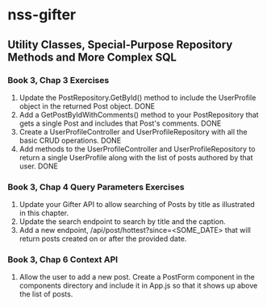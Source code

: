 # nss-gifter
## Utility Classes, Special-Purpose Repository Methods and More Complex SQL
### Book 3, Chap 3 Exercises
1. Update the PostRepository.GetById() method to include the UserProfile object in the returned Post object. DONE
2. Add a GetPostByIdWithComments() method to your PostRepository that gets a single Post and includes that Post's comments.  DONE
3. Create a UserProfileController and UserProfileRepository with all the basic CRUD operations. DONE
4. Add methods to the UserProfileController and UserProfileRepository to return a single UserProfile along with the list of posts authored by that user. DONE
### Book 3, Chap 4 Query Parameters Exercises
1. Update your Gifter API to allow searching of Posts by title as illustrated in this chapter.
2. Update the search endpoint to search by title and the caption.
3. Add a new endpoint, /api/post/hottest?since=<SOME_DATE> that will return posts created on or after the provided date.
### Book 3, Chap 6 Context API
1. Allow the user to add a new post. Create a PostForm component in the components directory and include it in App.js so that it shows up above the list of posts. 
